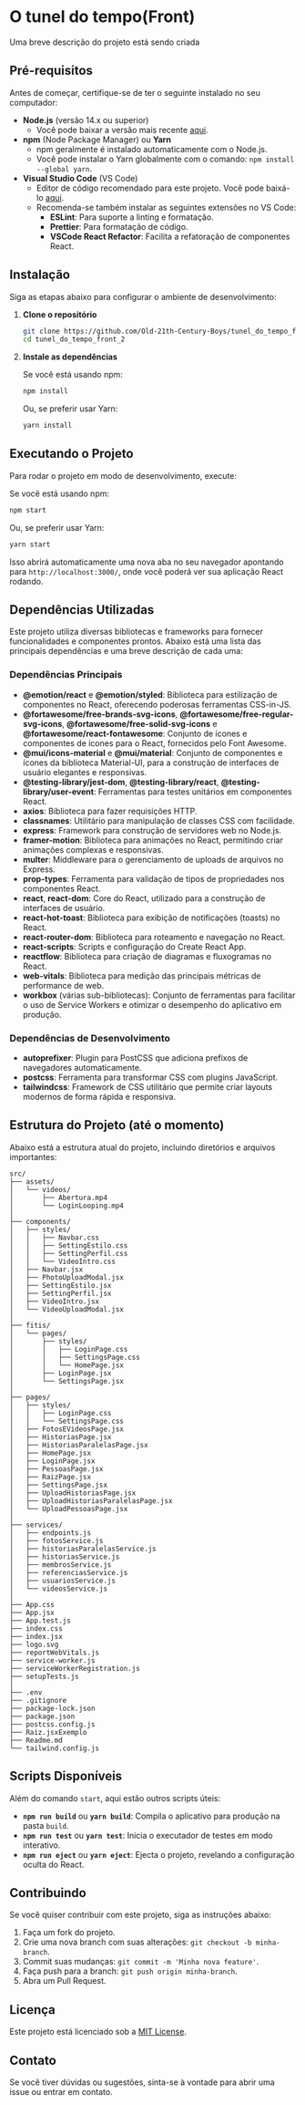 
# O tunel do tempo(Front)

Uma breve descrição do projeto está sendo criada

## Pré-requisitos

Antes de começar, certifique-se de ter o seguinte instalado no seu computador:

- **Node.js** (versão 14.x ou superior)
  - Você pode baixar a versão mais recente [aqui](https://nodejs.org/).
- **npm** (Node Package Manager) ou **Yarn**
  - npm geralmente é instalado automaticamente com o Node.js.
  - Você pode instalar o Yarn globalmente com o comando: `npm install --global yarn`.
- **Visual Studio Code** (VS Code)
  - Editor de código recomendado para este projeto. Você pode baixá-lo [aqui](https://code.visualstudio.com/).
  - Recomenda-se também instalar as seguintes extensões no VS Code:
    - **ESLint**: Para suporte a linting e formatação.
    - **Prettier**: Para formatação de código.
    - **VSCode React Refactor**: Facilita a refatoração de componentes React.

## Instalação

Siga as etapas abaixo para configurar o ambiente de desenvolvimento:

1. **Clone o repositório**

   ```bash
   git clone https://github.com/Old-21th-Century-Boys/tunel_do_tempo_front_2.git
   cd tunel_do_tempo_front_2
   ```

2. **Instale as dependências**

   Se você está usando npm:

   ```bash
   npm install
   ```

   Ou, se preferir usar Yarn:

   ```bash
   yarn install
   ```

## Executando o Projeto

Para rodar o projeto em modo de desenvolvimento, execute:

Se você está usando npm:

```bash
npm start
```

Ou, se preferir usar Yarn:

```bash
yarn start
```

Isso abrirá automaticamente uma nova aba no seu navegador apontando para `http://localhost:3000/`, onde você poderá ver sua aplicação React rodando.


## Dependências Utilizadas

Este projeto utiliza diversas bibliotecas e frameworks para fornecer funcionalidades e componentes prontos. Abaixo está uma lista das principais dependências e uma breve descrição de cada uma:

### Dependências Principais

- **@emotion/react** e **@emotion/styled**: Biblioteca para estilização de componentes no React, oferecendo poderosas ferramentas CSS-in-JS.
- **@fortawesome/free-brands-svg-icons**, **@fortawesome/free-regular-svg-icons**, **@fortawesome/free-solid-svg-icons** e **@fortawesome/react-fontawesome**: Conjunto de ícones e componentes de ícones para o React, fornecidos pelo Font Awesome.
- **@mui/icons-material** e **@mui/material**: Conjunto de componentes e ícones da biblioteca Material-UI, para a construção de interfaces de usuário elegantes e responsivas.
- **@testing-library/jest-dom**, **@testing-library/react**, **@testing-library/user-event**: Ferramentas para testes unitários em componentes React.
- **axios**: Biblioteca para fazer requisições HTTP.
- **classnames**: Utilitário para manipulação de classes CSS com facilidade.
- **express**: Framework para construção de servidores web no Node.js.
- **framer-motion**: Biblioteca para animações no React, permitindo criar animações complexas e responsivas.
- **multer**: Middleware para o gerenciamento de uploads de arquivos no Express.
- **prop-types**: Ferramenta para validação de tipos de propriedades nos componentes React.
- **react**, **react-dom**: Core do React, utilizado para a construção de interfaces de usuário.
- **react-hot-toast**: Biblioteca para exibição de notificações (toasts) no React.
- **react-router-dom**: Biblioteca para roteamento e navegação no React.
- **react-scripts**: Scripts e configuração do Create React App.
- **reactflow**: Biblioteca para criação de diagramas e fluxogramas no React.
- **web-vitals**: Biblioteca para medição das principais métricas de performance de web.
- **workbox** (várias sub-bibliotecas): Conjunto de ferramentas para facilitar o uso de Service Workers e otimizar o desempenho do aplicativo em produção.

### Dependências de Desenvolvimento

- **autoprefixer**: Plugin para PostCSS que adiciona prefixos de navegadores automaticamente.
- **postcss**: Ferramenta para transformar CSS com plugins JavaScript.
- **tailwindcss**: Framework de CSS utilitário que permite criar layouts modernos de forma rápida e responsiva.



## Estrutura do Projeto (até o momento)

Abaixo está a estrutura atual do projeto, incluindo diretórios e arquivos importantes:

```plaintext
src/
├── assets/
│   └── videos/
│       ├── Abertura.mp4
│       └── LoginLooping.mp4
│
├── components/
│   ├── styles/
│   │   ├── Navbar.css
│   │   ├── SettingEstilo.css
│   │   ├── SettingPerfil.css
│   │   └── VideoIntro.css
│   ├── Navbar.jsx
│   ├── PhotoUploadModal.jsx
│   ├── SettingEstilo.jsx
│   ├── SettingPerfil.jsx
│   ├── VideoIntro.jsx
│   └── VideoUploadModal.jsx
│
├── fitis/
│   └── pages/
│       ├── styles/
│       │   ├── LoginPage.css
│       │   ├── SettingsPage.css
│       │   └── HomePage.jsx
│       ├── LoginPage.jsx
│       └── SettingsPage.jsx
│
├── pages/
│   ├── styles/
│   │   ├── LoginPage.css
│   │   └── SettingsPage.css
│   ├── FotosEVideosPage.jsx
│   ├── HistoriasPage.jsx
│   ├── HistoriasParalelasPage.jsx
│   ├── HomePage.jsx
│   ├── LoginPage.jsx
│   ├── PessoasPage.jsx
│   ├── RaizPage.jsx
│   ├── SettingsPage.jsx
│   ├── UploadHistoriasPage.jsx
│   ├── UploadHistoriasParalelasPage.jsx
│   └── UploadPessoasPage.jsx
│
├── services/
│   ├── endpoints.js
│   ├── fotosService.js
│   ├── historiasParalelasService.js
│   ├── historiasService.js
│   ├── membrosService.js
│   ├── referenciasService.js
│   ├── usuariosService.js
│   └── videosService.js
│
├── App.css
├── App.jsx
├── App.test.js
├── index.css
├── index.jsx
├── logo.svg
├── reportWebVitals.js
├── service-worker.js
├── serviceWorkerRegistration.js
├── setupTests.js
│
├── .env
├── .gitignore
├── package-lock.json
├── package.json
├── postcss.config.js
├── Raiz.jsxExemplo
├── Readme.md
└── tailwind.config.js

```
## Scripts Disponíveis

Além do comando `start`, aqui estão outros scripts úteis:

- **`npm run build`** ou **`yarn build`**: Compila o aplicativo para produção na pasta `build`.
- **`npm run test`** ou **`yarn test`**: Inicia o executador de testes em modo interativo.
- **`npm run eject`** ou **`yarn eject`**: Ejecta o projeto, revelando a configuração oculta do React.

## Contribuindo

Se você quiser contribuir com este projeto, siga as instruções abaixo:

1. Faça um fork do projeto.
2. Crie uma nova branch com suas alterações: `git checkout -b minha-branch`.
3. Commit suas mudanças: `git commit -m 'Minha nova feature'`.
4. Faça push para a branch: `git push origin minha-branch`.
5. Abra um Pull Request.

## Licença

Este projeto está licenciado sob a [MIT License](LICENSE).

## Contato

Se você tiver dúvidas ou sugestões, sinta-se à vontade para abrir uma issue ou entrar em contato.

```